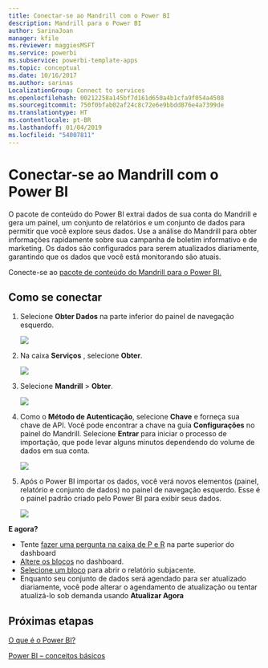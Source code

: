 ```yaml
---
title: Conectar-se ao Mandrill com o Power BI
description: Mandrill para o Power BI
author: SarinaJoan
manager: kfile
ms.reviewer: maggiesMSFT
ms.service: powerbi
ms.subservice: powerbi-template-apps
ms.topic: conceptual
ms.date: 10/16/2017
ms.author: sarinas
LocalizationGroup: Connect to services
ms.openlocfilehash: 00212258a145bf7d161d650a4b1cfa9f054a4508
ms.sourcegitcommit: 750f0bfab02af24c8c72e6e9bbdd876e4a7399de
ms.translationtype: HT
ms.contentlocale: pt-BR
ms.lasthandoff: 01/04/2019
ms.locfileid: "54007811"
---
```

# <a name="connect-to-mandrill-with-power-bi"></a>Conectar-se ao Mandrill com o Power BI
O pacote de conteúdo do Power BI extrai dados de sua conta do Mandrill e gera um painel, um conjunto de relatórios e um conjunto de dados para permitir que você explore seus dados. Use a análise do Mandrill para obter informações rapidamente sobre sua campanha de boletim informativo e de marketing. Os dados são configurados para serem atualizados diariamente, garantindo que os dados que você está monitorando são atuais.

Conecte-se ao [pacote de conteúdo do Mandrill para o Power BI.](http://app.powerbi.com/getdata/services/mandrill)

## <a name="how-to-connect"></a>Como se conectar
1. Selecione **Obter Dados** na parte inferior do painel de navegação esquerdo.
   
    ![](media/service-connect-to-mandrill/getdata.png)
2. Na caixa **Serviços** , selecione **Obter**.
   
    ![](media/service-connect-to-mandrill/services.png)
3. Selecione **Mandrill** > **Obter**.
   
    ![](media/service-connect-to-mandrill/mandrill.png)
4. Como o **Método de Autenticação**, selecione **Chave** e forneça sua chave de API. Você pode encontrar a chave na guia **Configurações** no painel do Mandrill. Selecione **Entrar** para iniciar o processo de importação, que pode levar alguns minutos dependendo do volume de dados em sua conta.
   
    ![](media/service-connect-to-mandrill/auth.png)
5. Após o Power BI importar os dados, você verá novos elementos (painel, relatório e conjunto de dados) no painel de navegação esquerdo. Esse é o painel padrão criado pelo Power BI para exibir seus dados.
   
    ![](media/service-connect-to-mandrill/mandrill-dashboard1.jpg)

**E agora?**

* Tente [fazer uma pergunta na caixa de P e R](consumer/end-user-q-and-a.md) na parte superior do dashboard
* [Altere os blocos](service-dashboard-edit-tile.md) no dashboard.
* [Selecione um bloco](consumer/end-user-tiles.md) para abrir o relatório subjacente.
* Enquanto seu conjunto de dados será agendado para ser atualizado diariamente, você pode alterar o agendamento de atualização ou tentar atualizá-lo sob demanda usando **Atualizar Agora**

## <a name="next-steps"></a>Próximas etapas
[O que é o Power BI?](power-bi-overview.md)

[Power BI – conceitos básicos](consumer/end-user-basic-concepts.md)

